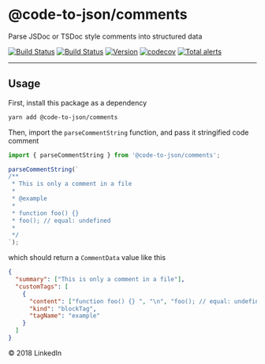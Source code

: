 # @code-to-json/comments

Parse JSDoc or TSDoc style comments into structured data

[![Build Status](https://travis-ci.org/code-to-json/code-to-json.svg?branch=master)](https://travis-ci.org/code-to-json/code-to-json)
[![Build Status](https://dev.azure.com/code-to-json/code-to-json/_apis/build/status/code-to-json.code-to-json)](https://dev.azure.com/code-to-json/code-to-json/_build/latest?definitionId=1)
[![Version](https://img.shields.io/npm/v/@code-to-json/comments.svg)](https://www.npmjs.com/package/@code-to-json/comments)
[![codecov](https://codecov.io/gh/code-to-json/code-to-json/branch/master/graph/badge.svg)](https://codecov.io/gh/code-to-json/code-to-json/tree/master/packages/comments/src)
[![Total alerts](https://img.shields.io/lgtm/alerts/g/code-to-json/code-to-json.svg?logo=lgtm&logoWidth=18)](https://lgtm.com/projects/g/code-to-json/code-to-json/alerts/)

---

## Usage

First, install this package as a dependency

```sh
yarn add @code-to-json/comments
```

Then, import the `parseCommentString` function, and pass it stringified code comment

```ts
import { parseCommentString } from '@code-to-json/comments';

parseCommentString(`
/**
 * This is only a comment in a file
 *
 * @example
 *
 * function foo() {}
 * foo(); // equal: undefined
 *
 */
`);
```

which should return a `CommentData` value like this

```json
{
  "summary": ["This is only a comment in a file"],
  "customTags": [
    {
      "content": ["function foo() {} ", "\n", "foo(); // equal: undefined"],
      "kind": "blockTag",
      "tagName": "example"
    }
  ]
}
```

© 2018 LinkedIn
